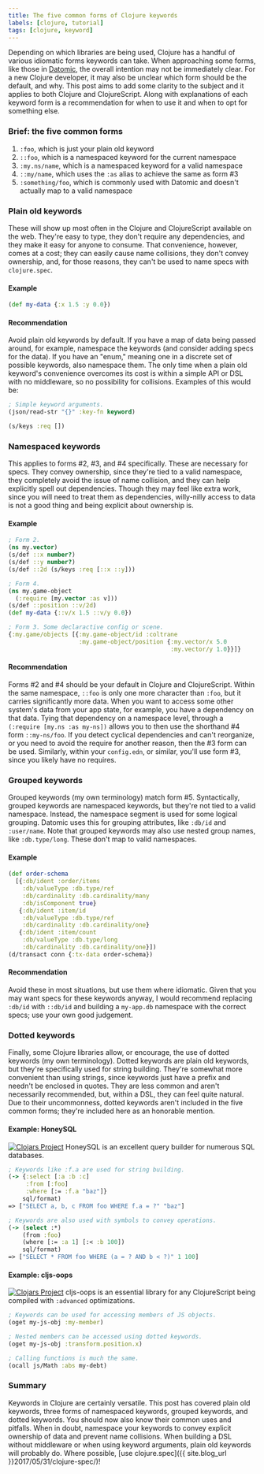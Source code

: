 ```yaml
---
title: The five common forms of Clojure keywords
labels: [clojure, tutorial]
tags: [clojure, keyword]
---
```


Depending on which libraries are being used, Clojure has a handful of various
idiomatic forms keywords can take. When approaching some forms, like
those in [Datomic](http://www.datomic.com/), the overall intention may not be
immediately clear. For a new Clojure developer, it may also be unclear which
form should be the default, and why. This post aims to add some clarity to the
subject and it applies to both Clojure and ClojureScript. Along with
explanations of each keyword form is a recommendation for when to use it and
when to opt for something else.

### Brief: the five common forms
1. `:foo`, which is just your plain old keyword
2. `::foo`, which is a namespaced keyword for the current namespace
3. `:my.ns/name`, which is a namespaced keyword for a valid namespace
4. `::my/name`, which uses the `:as` alias to achieve the same as form #3
5. `:something/foo`, which is commonly used with Datomic and doesn't actually map to a valid namespace

### Plain old keywords
These will show up most often in the Clojure and ClojureScript available on the
web.  They're easy to type, they don't require any dependencies, and they make
it easy for anyone to consume. That convenience, however, comes at a cost; they
can easily cause name collisions, they don't convey ownership, and, for those
reasons, they can't be used to name specs with `clojure.spec`.

#### Example
```clojure
(def my-data {:x 1.5 :y 0.0})
```

#### Recommendation
Avoid plain old keywords by default. If you have a map of
data being passed around, for example, namespace the keywords (and consider
adding specs for the data). If you have an "enum," meaning one in a discrete set
of possible keywords, also namespace them. The only time when a plain old
keyword's convenience overcomes its cost is within a simple API or DSL with no
middleware, so no possibility for collisions. Examples of this would be:


```clojure
; Simple keyword arguments.
(json/read-str "{}" :key-fn keyword)

(s/keys :req [])
````

### Namespaced keywords
This applies to forms #2, #3, and #4 specifically. These are necessary for
specs. They convey ownership, since they're tied to a valid namespace, they
completely avoid the issue of name collision, and they can help explicitly spell
out dependencies. Though they may feel like extra work, since you will need to
treat them as dependencies, willy-nilly access to data is not a good thing and
being explicit about ownership is.

#### Example
```clojure
; Form 2.
(ns my.vector)
(s/def ::x number?)
(s/def ::y number?)
(s/def ::2d (s/keys :req [::x ::y]))

; Form 4.
(ns my.game-object
  (:require [my.vector :as v]))
(s/def ::position ::v/2d)
(def my-data {::v/x 1.5 ::v/y 0.0})

; Form 3. Some declaractive config or scene.
{:my.game/objects [{:my.game-object/id :coltrane
                    :my.game-object/position {:my.vector/x 5.0
                                              :my.vector/y 1.0}}]}
```

#### Recommendation
Forms #2 and #4 should be your default in Clojure and ClojureScript. Within the
same namespace, `::foo` is only one more character than `:foo`, but it carries
significantly more data. When you want to access some other system's data from
your app state, for example, you have a dependency on that data. Tying that
dependency on a namespace level, through a `(:require [my.ns :as my-ns])` allows
you to then use the shorthand #4 form `::my-ns/foo`. If you detect cyclical
dependencies and can't reorganize, or you need to avoid the require for another
reason, then the #3 form can be used. Similarly, within your `config.edn`, or
similar, you'll use form #3, since you likely have no requires.

### Grouped keywords
Grouped keywords (my own terminology) match form #5. Syntactically, grouped
keywords are namespaced keywords, but they're not tied to a valid namespace.
Instead, the namespace segment is used for some logical grouping. Datomic uses
this for grouping attributes, like `:db/id` and `:user/name`. Note that grouped
keywords may also use nested group names, like `:db.type/long`. These don't map
to valid namespaces.

#### Example
```clojure
(def order-schema
  [{:db/ident :order/items
    :db/valueType :db.type/ref
    :db/cardinality :db.cardinality/many
    :db/isComponent true}
   {:db/ident :item/id
    :db/valueType :db.type/ref
    :db/cardinality :db.cardinality/one}
   {:db/ident :item/count
    :db/valueType :db.type/long
    :db/cardinality :db.cardinality/one}])
(d/transact conn {:tx-data order-schema})
```

#### Recommendation
Avoid these in most situations, but use them where
idiomatic. Given that you may want specs for these keywords anyway, I would
recommend replacing `:db/id` with `::db/id` and building a `my-app.db` namespace
with the correct specs; use your own good judgement.

### Dotted keywords
Finally, some Clojure libraries allow, or encourage, the use of dotted keywords
(my own terminology). Dotted keywords are plain old keywords, but they're
specifically used for string building. They're somewhat more convenient than
using strings, since keywords just have a prefix and needn't be enclosed in
quotes. They are less common and aren't necessarily recommended, but, within a
DSL, they can feel quite natural. Due to their uncommonness, dotted keywords
aren't included in the five common forms; they're included here as an honorable
mention.

#### Example: HoneySQL
[![Clojars Project](https://img.shields.io/clojars/v/honeysql.svg)](https://clojars.org/honeysql)
HoneySQL is an excellent query builder for numerous SQL databases.

```clojure
; Keywords like :f.a are used for string building.
(-> {:select [:a :b :c]
     :from [:foo]
     :where [:= :f.a "baz"]}
    sql/format)
=> ["SELECT a, b, c FROM foo WHERE f.a = ?" "baz"]

; Keywords are also used with symbols to convey operations.
(-> (select :*)
    (from :foo)
    (where [:= :a 1] [:< :b 100])
    sql/format)
=> ["SELECT * FROM foo WHERE (a = ? AND b < ?)" 1 100]
```

#### Example: cljs-oops
[![Clojars Project](https://img.shields.io/clojars/v/binaryage/oops.svg)](https://clojars.org/binaryage/oops)
cljs-oops is an essential library for any ClojureScript being compiled with
`:advanced` optimizations.

```clojure
; Keywords can be used for accessing members of JS objects.
(oget my-js-obj :my-member)

; Nested members can be accessed using dotted keywords.
(oget my-js-obj :transform.position.x)

; Calling functions is much the same.
(ocall js/Math :abs my-debt)
```

### Summary
Keywords in Clojure are certainly versatile. This post has covered plain old
keywords, three forms of namespaced keywords, grouped keywords, and dotted
keywords. You should now also know their common uses and pitfalls. When in
doubt, namespace your keywords to convey explicit ownership of data and prevent
name collisions. When building a DSL without middleware or when using keyword
arguments, plain old keywords will probably do. Where possible, [use
clojure.spec]({{ site.blog_url }}2017/05/31/clojure-spec/)!
